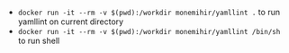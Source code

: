 - `docker run -it --rm -v $(pwd):/workdir monemihir/yamllint .` to run yamllint on current directory
- `docker run -it --rm -v $(pwd):/workdir monemihir/yamllint /bin/sh` to run shell
